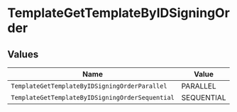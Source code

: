 # TemplateGetTemplateByIDSigningOrder


## Values

| Name                                            | Value                                           |
| ----------------------------------------------- | ----------------------------------------------- |
| `TemplateGetTemplateByIDSigningOrderParallel`   | PARALLEL                                        |
| `TemplateGetTemplateByIDSigningOrderSequential` | SEQUENTIAL                                      |